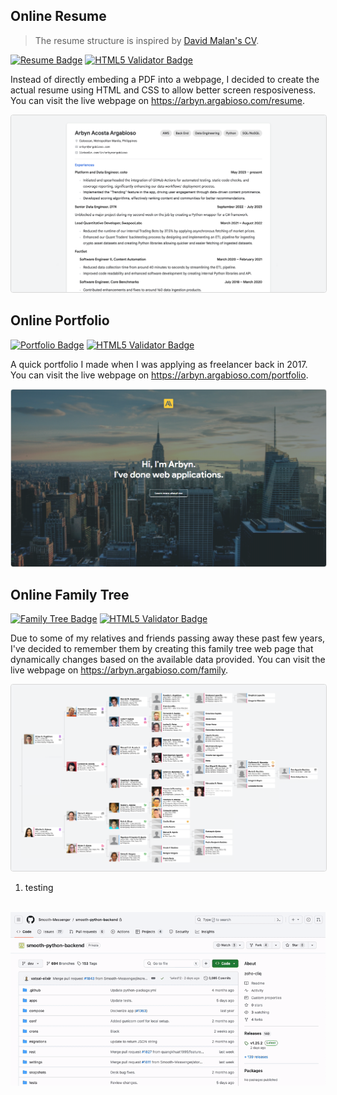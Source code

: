 ## Online Resume
> The resume structure is inspired by [David Malan's CV](https://cs.harvard.edu/malan/cv/).

[![Resume Badge](https://img.shields.io/badge/Resume-Online-brightgreen)](http://arbyn.argabioso.com/resume) [![HTML5 Validator Badge](https://img.shields.io/badge/HTML5%20Validator-Passed-brightgreen)](#)

Instead of directly embeding a PDF into a webpage, I decided to create the actual resume using HTML and CSS to allow better screen resposiveness. You can visit the live webpage on <a href="https://arbyn.argabioso.com/resume" target="_blank">https://arbyn.argabioso.com/resume</a>.

<img src="external/images/resume-screenshot.png" style="border: 1px solid rgba(0, 0, 0, 0.15); border-radius: 4px;" />

## Online Portfolio

[![Portfolio Badge](https://img.shields.io/badge/Portfolio-Online-brightgreen)](http://arbyn.argabioso.com/portfolio) [![HTML5 Validator Badge](https://img.shields.io/badge/HTML5%20Validator-Passed-brightgreen)](#)

A quick portfolio I made when I was applying as freelancer back in 2017. You can visit the live webpage on <a href="https://arbyn.argabioso.com/portfolio" target="_blank">https://arbyn.argabioso.com/portfolio</a>.

<img src="external/images/portfolio-screenshot.png" style="border: 1px solid rgba(0, 0, 0, 0.15); border-radius: 4px;" />

## Online Family Tree

[![Family Tree Badge](https://img.shields.io/badge/Family%20Tree-Online-brightgreen)](http://arbyn.argabioso.com/family) [![HTML5 Validator Badge](https://img.shields.io/badge/HTML5%20Validator-Passed-brightgreen)](#)

Due to some of my relatives and friends passing away these past few years, I've decided to remember them by creating this family tree web page that dynamically changes based on the available data provided. You can visit the live webpage on <a href="https://arbyn.argabioso.com/family?q=arbyn" target="_blank">https://arbyn.argabioso.com/family</a>.

<img src="external/images/family-screenshot.png" style="border: 1px solid rgba(0, 0, 0, 0.15); border-radius: 4px;" />

1. testing
<br/>
<img src="external/images/how-to--clone-repository.gif" alt="Clone the smooth-python-backend repository" />
